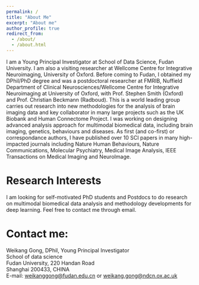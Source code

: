 ```yaml
---
permalink: /
title: "About Me"
excerpt: "About me"
author_profile: true
redirect_from: 
  - /about/
  - /about.html
---
```


I am a Young Principal Investigator at School of Data Science, Fudan University. I am also a visiting researcher at Wellcome Centre for Integrative Neuroimaging, University of Oxford. Before coming to Fudan, I obtained my DPhil/PhD degree and was a postdoctoral researcher at FMRIB, Nuffield Department of Clinical Neurosciences/Wellcome Centre for Integrative Neuroimaging at University of Oxford, with Prof. Stephen Smith (Oxford) and Prof. Christian Beckmann (Radboud). This is a world leading group carries out research into new methodologies for the analysis of brain imaging data and key collaborator in many large projects such as the UK Biobank and Human Connectome Project. I was working on designing advanced analysis approach for multimodal biomedical data, including brain imaging, genetics, behaviours and diseases. As first (and co-first) or correspondance authors, I have published over 10 SCI papers in many high-impacted journals including Nature Human Behaviours, Nature Communications, Molecular Psychiatry, Medical Image Analysis, IEEE Transactions on Medical Imaging and NeuroImage. 

Research Interests
======
I am looking for self-motivated PhD students and Postdocs to do research on multimodal biomedical data analysis and methodology developments for deep learning. Feel free to contact me through email.

Contact me:
======
Weikang Gong, DPhil, Young Principal Investigator \
School of data science \
Fudan University, 220 Handan Road \
Shanghai 200433, CHINA \
E-mail: weikanggong@fudan.edu.cn or weikang.gong@ndcn.ox.ac.uk
